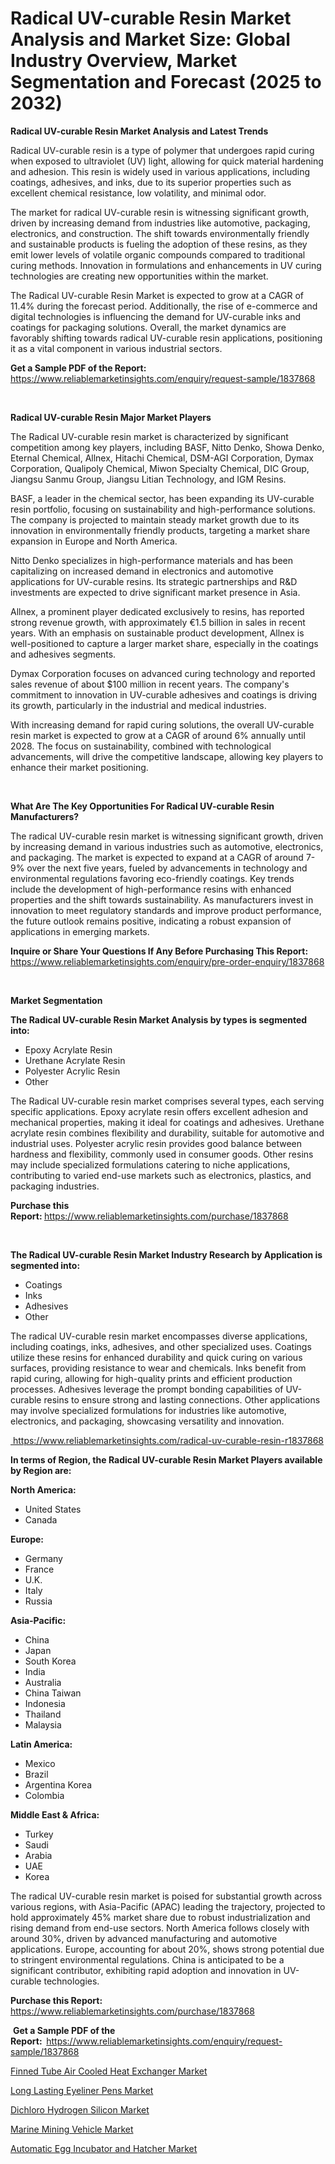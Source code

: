 <p><h1>Radical UV-curable Resin Market Analysis and Market Size: Global Industry Overview, Market Segmentation and Forecast (2025 to 2032)</h1></p><p><strong>Radical UV-curable Resin Market Analysis and Latest Trends</strong></p>
<p><p>Radical UV-curable resin is a type of polymer that undergoes rapid curing when exposed to ultraviolet (UV) light, allowing for quick material hardening and adhesion. This resin is widely used in various applications, including coatings, adhesives, and inks, due to its superior properties such as excellent chemical resistance, low volatility, and minimal odor. </p><p>The market for radical UV-curable resin is witnessing significant growth, driven by increasing demand from industries like automotive, packaging, electronics, and construction. The shift towards environmentally friendly and sustainable products is fueling the adoption of these resins, as they emit lower levels of volatile organic compounds compared to traditional curing methods. Innovation in formulations and enhancements in UV curing technologies are creating new opportunities within the market.</p><p>The Radical UV-curable Resin Market is expected to grow at a CAGR of 11.4% during the forecast period. Additionally, the rise of e-commerce and digital technologies is influencing the demand for UV-curable inks and coatings for packaging solutions. Overall, the market dynamics are favorably shifting towards radical UV-curable resin applications, positioning it as a vital component in various industrial sectors.</p></p>
<p><strong>Get a Sample PDF of the Report:&nbsp;</strong> <a href="https://www.reliablemarketinsights.com/enquiry/request-sample/1837868?utm_campaign=2129&utm_medium=2&utm_source=Github&utm_content=ia&utm_term=03022025&utm_id=radical-uv-curable-resin">https://www.reliablemarketinsights.com/enquiry/request-sample/1837868</a></p>
<p>&nbsp;</p>
<p><strong>Radical UV-curable Resin Major Market Players</strong></p>
<p><p>The Radical UV-curable resin market is characterized by significant competition among key players, including BASF, Nitto Denko, Showa Denko, Eternal Chemical, Allnex, Hitachi Chemical, DSM-AGI Corporation, Dymax Corporation, Qualipoly Chemical, Miwon Specialty Chemical, DIC Group, Jiangsu Sanmu Group, Jiangsu Litian Technology, and IGM Resins.</p><p>BASF, a leader in the chemical sector, has been expanding its UV-curable resin portfolio, focusing on sustainability and high-performance solutions. The company is projected to maintain steady market growth due to its innovation in environmentally friendly products, targeting a market share expansion in Europe and North America.</p><p>Nitto Denko specializes in high-performance materials and has been capitalizing on increased demand in electronics and automotive applications for UV-curable resins. Its strategic partnerships and R&D investments are expected to drive significant market presence in Asia.</p><p>Allnex, a prominent player dedicated exclusively to resins, has reported strong revenue growth, with approximately €1.5 billion in sales in recent years. With an emphasis on sustainable product development, Allnex is well-positioned to capture a larger market share, especially in the coatings and adhesives segments.</p><p>Dymax Corporation focuses on advanced curing technology and reported sales revenue of about $100 million in recent years. The company's commitment to innovation in UV-curable adhesives and coatings is driving its growth, particularly in the industrial and medical industries.</p><p>With increasing demand for rapid curing solutions, the overall UV-curable resin market is expected to grow at a CAGR of around 6% annually until 2028. The focus on sustainability, combined with technological advancements, will drive the competitive landscape, allowing key players to enhance their market positioning.</p></p>
<p>&nbsp;</p>
<p><strong>What Are The Key Opportunities For Radical UV-curable Resin Manufacturers?</strong></p>
<p><p>The radical UV-curable resin market is witnessing significant growth, driven by increasing demand in various industries such as automotive, electronics, and packaging. The market is expected to expand at a CAGR of around 7-9% over the next five years, fueled by advancements in technology and environmental regulations favoring eco-friendly coatings. Key trends include the development of high-performance resins with enhanced properties and the shift towards sustainability. As manufacturers invest in innovation to meet regulatory standards and improve product performance, the future outlook remains positive, indicating a robust expansion of applications in emerging markets.</p></p>
<p><strong>Inquire or Share Your Questions If Any Before Purchasing This Report:</strong> <a href="https://www.reliablemarketinsights.com/enquiry/pre-order-enquiry/1837868?utm_campaign=2129&utm_medium=2&utm_source=Github&utm_content=ia&utm_term=03022025&utm_id=radical-uv-curable-resin">https://www.reliablemarketinsights.com/enquiry/pre-order-enquiry/1837868</a></p>
<p>&nbsp;</p>
<p><strong>Market Segmentation</strong></p>
<p><strong>The Radical UV-curable Resin Market Analysis by types is segmented into:</strong></p>
<p><ul><li>Epoxy Acrylate Resin</li><li>Urethane Acrylate Resin</li><li>Polyester Acrylic Resin</li><li>Other</li></ul></p>
<p><p>The Radical UV-curable resin market comprises several types, each serving specific applications. Epoxy acrylate resin offers excellent adhesion and mechanical properties, making it ideal for coatings and adhesives. Urethane acrylate resin combines flexibility and durability, suitable for automotive and industrial uses. Polyester acrylic resin provides good balance between hardness and flexibility, commonly used in consumer goods. Other resins may include specialized formulations catering to niche applications, contributing to varied end-use markets such as electronics, plastics, and packaging industries.</p></p>
<p><strong>Purchase this Report:&nbsp;</strong><a href="https://www.reliablemarketinsights.com/purchase/1837868?utm_campaign=2129&utm_medium=2&utm_source=Github&utm_content=ia&utm_term=03022025&utm_id=radical-uv-curable-resin">https://www.reliablemarketinsights.com/purchase/1837868</a></p>
<p>&nbsp;</p>
<p><strong>The Radical UV-curable Resin Market Industry Research by Application is segmented into:</strong></p>
<p><ul><li>Coatings</li><li>Inks</li><li>Adhesives</li><li>Other</li></ul></p>
<p><p>The radical UV-curable resin market encompasses diverse applications, including coatings, inks, adhesives, and other specialized uses. Coatings utilize these resins for enhanced durability and quick curing on various surfaces, providing resistance to wear and chemicals. Inks benefit from rapid curing, allowing for high-quality prints and efficient production processes. Adhesives leverage the prompt bonding capabilities of UV-curable resins to ensure strong and lasting connections. Other applications may involve specialized formulations for industries like automotive, electronics, and packaging, showcasing versatility and innovation.</p></p>
<p><a href="https://www.reliablemarketinsights.com/radical-uv-curable-resin-r1837868?utm_campaign=2129&utm_medium=2&utm_source=Github&utm_content=ia&utm_term=03022025&utm_id=radical-uv-curable-resin">&nbsp;https://www.reliablemarketinsights.com/radical-uv-curable-resin-r1837868</a></p>
<p><strong>In terms of Region, the Radical UV-curable Resin Market Players available by Region are:</strong></p>
<p>
    <p> <strong> North America: </strong>
        <ul>
            <li>United States</li>
            <li>Canada</li>
        </ul>
        </p> 
    <p> <strong> Europe: </strong>
        <ul>
            <li>Germany</li>
            <li>France</li>
            <li>U.K.</li>
            <li>Italy</li>
            <li>Russia</li>
        </ul>
        </p> 
    <p> <strong> Asia-Pacific: </strong>
        <ul>
            <li>China</li>
            <li>Japan</li>
            <li>South Korea</li>
            <li>India</li>
            <li>Australia</li>
            <li>China Taiwan</li>
            <li>Indonesia</li>
            <li>Thailand</li>
            <li>Malaysia</li>
        </ul>
        </p> 
    <p> <strong> Latin America: </strong>
        <ul>
            <li>Mexico</li>
            <li>Brazil</li>
            <li>Argentina Korea</li>
            <li>Colombia</li>
        </ul>
        </p> 
    <p> <strong> Middle East & Africa: </strong>
        <ul>
            <li>Turkey</li>
            <li>Saudi</li>
            <li>Arabia</li>
            <li>UAE</li>
            <li>Korea</li>
        </ul>
    </p>
    </p>
<p><p>The radical UV-curable resin market is poised for substantial growth across various regions, with Asia-Pacific (APAC) leading the trajectory, projected to hold approximately 45% market share due to robust industrialization and rising demand from end-use sectors. North America follows closely with around 30%, driven by advanced manufacturing and automotive applications. Europe, accounting for about 20%, shows strong potential due to stringent environmental regulations. China is anticipated to be a significant contributor, exhibiting rapid adoption and innovation in UV-curable technologies.</p></p>
<p><strong>Purchase this Report: </strong><a href="https://www.reliablemarketinsights.com/purchase/1837868?utm_campaign=2129&utm_medium=2&utm_source=Github&utm_content=ia&utm_term=03022025&utm_id=radical-uv-curable-resin">https://www.reliablemarketinsights.com/purchase/1837868</a></p>
<p>&nbsp;<strong>Get a Sample PDF of the Report:&nbsp;&nbsp;</strong><a href="https://www.reliablemarketinsights.com/enquiry/request-sample/1837868?utm_campaign=2129&utm_medium=2&utm_source=Github&utm_content=ia&utm_term=03022025&utm_id=radical-uv-curable-resin">https://www.reliablemarketinsights.com/enquiry/request-sample/1837868</a></p>
<p><strong></strong></p>
<p><p><a href="https://www.linkedin.com/pulse/finned-tube-air-cooled-heat-exchanger-market-report-2025-2032-tg0nf?utm_campaign=2129&utm_medium=2&utm_source=Github&utm_content=ia&utm_term=03022025&utm_id=radical-uv-curable-resin">Finned Tube Air Cooled Heat Exchanger Market</a></p><p><a href="https://www.linkedin.com/pulse/long-lasting-eyeliner-pens-market-size-continuously-growing-chtcf?utm_campaign=2129&utm_medium=2&utm_source=Github&utm_content=ia&utm_term=03022025&utm_id=radical-uv-curable-resin">Long Lasting Eyeliner Pens Market</a></p><p><a href="https://www.linkedin.com/pulse/dichloro-hydrogen-silicon-market-revenue-forecast-based-industry-qq6zf?utm_campaign=2129&utm_medium=2&utm_source=Github&utm_content=ia&utm_term=03022025&utm_id=radical-uv-curable-resin">Dichloro Hydrogen Silicon Market</a></p><p><a href="https://www.linkedin.com/pulse/tracking-emerging-trends-marine-mining-vehicle-market-projected-lzsyf?utm_campaign=2129&utm_medium=2&utm_source=Github&utm_content=ia&utm_term=03022025&utm_id=radical-uv-curable-resin">Marine Mining Vehicle Market</a></p><p><a href="https://www.linkedin.com/pulse/annual-growth-automatic-egg-incubator-hatcher-market-144-cagr-fwaff?utm_campaign=2129&utm_medium=2&utm_source=Github&utm_content=ia&utm_term=03022025&utm_id=radical-uv-curable-resin">Automatic Egg Incubator and Hatcher Market</a></p></p>